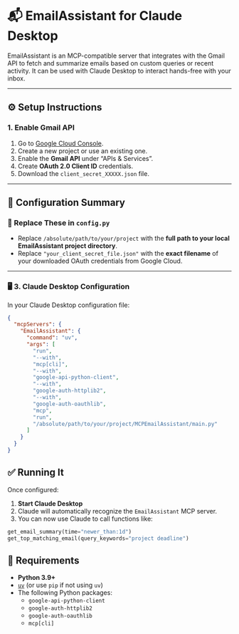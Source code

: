 # 📬 EmailAssistant for Claude Desktop

EmailAssistant is an MCP-compatible server that integrates with the Gmail API to fetch and summarize emails based on custom queries or recent activity. It can be used with Claude Desktop to interact hands-free with your inbox.

---

## ⚙️ Setup Instructions

### 1. Enable Gmail API

1. Go to [Google Cloud Console](https://console.cloud.google.com/).
2. Create a new project or use an existing one.
3. Enable the **Gmail API** under “APIs & Services”.
4. Create **OAuth 2.0 Client ID** credentials.
5. Download the `client_secret_XXXXX.json` file.

---

## 🔧 Configuration Summary

### 🔁 Replace These in `config.py`

- Replace `/absolute/path/to/your/project` with the **full path to your local EmailAssistant project directory**.
- Replace `"your_client_secret_file.json"` with the **exact filename** of your downloaded OAuth credentials from Google Cloud.

---

### 🖥️ 3. Claude Desktop Configuration

In your Claude Desktop configuration file:

```json
{
  "mcpServers": {
    "EmailAssistant": {
      "command": "uv",
      "args": [
        "run",
        "--with",
        "mcp[cli]",
        "--with",
        "google-api-python-client",
        "--with",
        "google-auth-httplib2",
        "--with",
        "google-auth-oauthlib",
        "mcp",
        "run",
        "/absolute/path/to/your/project/MCPEmailAssistant/main.py"
      ]
    }
  }
}
```

## ✅ Running It

Once configured:

1. **Start Claude Desktop**
2. Claude will automatically recognize the `EmailAssistant` MCP server.
3. You can now use Claude to call functions like:

```python
get_email_summary(time="newer_than:1d")
get_top_matching_email(query_keywords="project deadline")
```

## 📌 Requirements

- **Python 3.9+**
- [`uv`](https://github.com/astral-sh/uv) (or use `pip` if not using `uv`)
- The following Python packages:
  - `google-api-python-client`
  - `google-auth-httplib2`
  - `google-auth-oauthlib`
  - `mcp[cli]`





